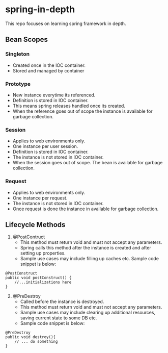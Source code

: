 # spring-in-depth
This repo focuses on learning spring framework in depth.

## Bean Scopes
### Singleton 
- Created once in the IOC container.
- Stored and managed by container

### Prototype
- New instance everytime its referenced.
- Definition is stored in IOC container.
- This means spring releases handled once its created. 
- When the reference goes out of scope the instance is available for garbage collection.

### Session
- Applies to web environments only.
- One instance per user session.
- Definition is stored in IOC container.
- The instance is not stored in IOC container.
- When the session goes out of scope. The bean is available for garbage collection.

### Request
- Applies to web environments only. 
- One instance per request.
- The instance is not stored in IOC container. 
- Once request is done the instance in available for garbage collection.

## Lifecycle Methods
1. @PostContruct
   - This method must return void and must not accept any parameters.
   - Spring calls this method after the instance is created and after setting up properties.
   - Sample use cases may include filling up caches etc. Sample code snippet is below:
```aidl
@PostConstruct
public void postConstruct() {
    //...initializations here 
}
```
2. @PreDestroy
   - Called before the instance is destroyed.
   - This method must return void and must not accept any parameters.
   - Sample use cases may include clearing up additional resources, saving current state to some DB etc.
   - Sample code snippet is below:
```aidl
@PreDestroy
public void destroy(){
    // ... do something
}
```
